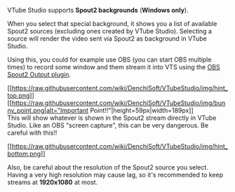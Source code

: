 VTube Studio supports **Spout2 backgrounds** (**Windows only**).

When you select that special background, it shows you a list of available Spout2 sources (excluding ones created by VTube Studio). Selecting a source will render the video sent via Spout2 as background in VTube Studio.

Using this, you could for example use OBS (you can start OBS multiple times) to record some window and them stream it into VTS using the [OBS Spout2 Output plugin](https://github.com/Off-World-Live/obs-spout2-plugin).

[[https://raw.githubusercontent.com/wiki/DenchiSoft/VTubeStudio/img/hint_top.png]]
[[https://raw.githubusercontent.com/wiki/DenchiSoft/VTubeStudio/img/bunny_point.png|alt="Important Point!!"|height=59px|width=189px]]<br/>
This will show whatever is shown in the Spout2 stream directly in VTube Studio. Like an OBS "screen capture", this can be very dangerous. Be careful with this!!

[[https://raw.githubusercontent.com/wiki/DenchiSoft/VTubeStudio/img/hint_bottom.png]]

Also, be careful about the resolution of the Spout2 source you select. Having a very high resolution may cause lag, so it's recommended to keep streams at **1920x1080** at most.